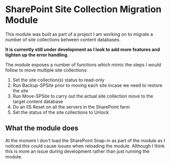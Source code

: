 
# SharePoint Site Collection Migration Module

This module was built as part of a project I am working on to migrate a number of site collections between content databases.

**It is currently still under development as I look to add more features and tighten up the error handling.**

The module exposes a number of functions which mimic the steps I would follow to move multiple site collections:

1. Set the site collection(s) status to read-only
2. Run Backup-SPSite prior to moving each site incase we need to restore the site
3. Run Move-SPSite to carry out the actual site collection move to the target content database
4. Do an IIS Reset on all the servers in the SharePoint farm
5. Set the status of the site collections to Unlock

## What the module does



At the moment I don't load the SharePoint Snap-in as part of the module as I noticed this could cause issues when reloading the module. Although I think this is more an issue during development rather than just running the module.
